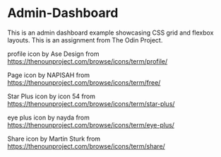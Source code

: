 # Admin-Dashboard

This is an admin dashboard example showcasing CSS grid and flexbox layouts. This is an assignment from The Odin Project. 

profile icon by Ase Design from https://thenounproject.com/browse/icons/term/profile/

Page icon by NAPISAH from https://thenounproject.com/browse/icons/term/free/

Star Plus icon by icon 54 from https://thenounproject.com/browse/icons/term/star-plus/

eye plus icon by nayda from https://thenounproject.com/browse/icons/term/eye-plus/

Share icon by Martin Sturk from https://thenounproject.com/browse/icons/term/share/